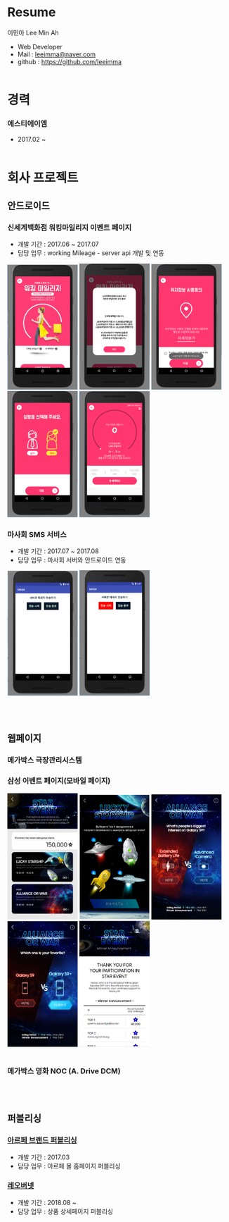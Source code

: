 # Resume

이민아 Lee Min Ah

- Web Developer
- Mail : leeimma@naver.com
- github : https://github.com/leeimma
 <br /> <br />
 
# 경력
### 에스티에이엠
* 2017.02 ~
 <br /> <br />
 
# 회사 프로젝트 
## 안드로이드
### 신세계백화점 워킹마일리지 이벤트 페이지
 - 개발 기간 : 2017.06 ~ 2017.07
 - 담당 업무 : working Mileage - server api 개발 및 연동
 
<img src="image/working/00_sub.PNG" width="160"/> <img src="image/working/01_sub.PNG" width="160"/> <img src="image/working/02_sub.PNG" width="160"/> <img src="image/working/03_sub.PNG" width="160"/> <img src="image/working/04_sub.PNG" width="160"/> 

### 마사회 SMS 서비스 
 - 개발 기간 : 2017.07 ~ 2017.08
 - 담당 업무 : 마사회 서버와 안드로이드 연동
 
<img src="image/sms/01_main.PNG" width="160"/> <img src="image/sms/02_main.PNG" width="160"/> 

 <br /> <br />
 
 
## 웹페이지
### 메가박스 극장관리시스템

### 삼성 이벤트 페이지(모바일 페이지) 
<img src="image/S9EVENT/01_main.PNG" width="160"/> <img src="image/S9EVENT/02_sub.PNG" width="160"/> <img src="image/S9EVENT/03_sub.PNG" width="160"/> <img src="image/S9EVENT/04_sub.PNG" width="160"/> <img src="image/S9EVENT/05_sub.PNG" width="160"/>
 <br /> <br />
 
### 메가박스 영화 NOC (A. Drive DCM)


 <br /> <br />
## 퍼블리싱
### <a href="image/artpe/01_main.jpg" target="_blank"> 아르페 브랜드 퍼블리싱 </a>
 - 개발 기간 : 2017.03
 - 담당 업무 : 아르페 몰 홈페이지 퍼블리싱

### <a href="image/leoburnett/20181123_11st_mobile.jpg" target="_blank">레오버넷 </a>
 - 개발 기간 : 2018.08 ~
 - 담당 업무 : 상품 상세페이지 퍼블리싱

 <br /> <br />

